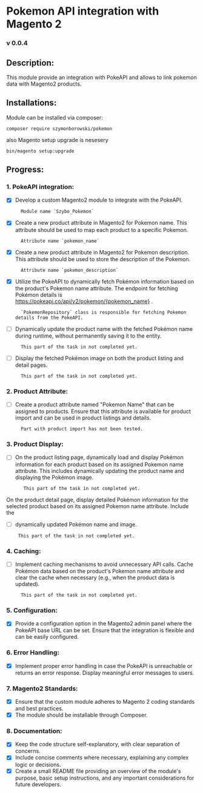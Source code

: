 # Pokemon API integration with Magento 2 
### v 0.0.4



## Description:

This module provide an integration with PokeAPI and allows to link pokemon data with Magento2 products.

## Installations:

Module can be installed via composer:

``` composer require szymonborowski/pokemon ```

also Magento setup upgrade is nesesery 

``` bin/magento setup:upgrade ```

## Progress:
### 1. PokeAPI integration:

- [x] Develop a custom Magento2 module to integrate with the PokeAPI.

        Module name `Szybo_Pokemon`

- [x] Create a new product attribute in Magento2 for Pokemon name. This attribute should be used to map each product to a specific Pokemon.

        Attribute name `pokemon_name`
- [x] Create a new product attribute in Magento2 for Pokemon description. This attribute should be used to store the description of the Pokemon.

        Attribute name `pokemon_description` 

- [x] Utilize the PokeAPI to dynamically fetch Pokémon information based on the product's Pokemon name attribute. The endpoint for fetching Pokémon
  details is https://pokeapi.co/api/v2/pokemon/{pokemon_name} .

        `PokemonRepository` class is responsible for fetching Pokemon details from the PokeAPI.

- [ ] Dynamically update the product name with the fetched Pokémon name during runtime, without permanently saving it to the entity.

        This part of the task in not completed yet.

- [ ] Display the fetched Pokémon image on both the product listing and detail pages.

        This part of the task in not completed yet.

### 2. Product Attribute:

- [ ] Create a product attribute named "Pokemon Name" that can be assigned to products. Ensure that this attribute is available for product import and can
  be used in product listings and details.

        Part with product import has not been tested.

### 3. Product Display:

- [ ] On the product listing page, dynamically load and display Pokémon information for each product based on its assigned Pokemon name attribute. This
includes dynamically updating the product name and displaying the Pokémon image.

         This part of the task in not completed yet.

On the product detail page, display detailed Pokémon information for the selected product based on its assigned Pokemon name attribute. Include the
- [ ]  dynamically updated Pokémon name and image.

        This part of the task in not completed yet.

### 4. Caching:

- [ ] Implement caching mechanisms to avoid unnecessary API calls. Cache Pokémon data based on the product's Pokemon name attribute and clear the
  cache when necessary (e.g., when the product data is updated).

        This part of the task in not completed yet.

### 5. Configuration:

- [x] Provide a configuration option in the Magento2 admin panel where the PokeAPI base URL can be set. Ensure that the integration is flexible and can be
  easily configured.

### 6. Error Handling:

- [x] Implement proper error handling in case the PokeAPI is unreachable or returns an error response. Display meaningful error messages to users.

### 7. Magento2 Standards:

- [x] Ensure that the custom module adheres to Magento 2 coding standards and best practices.
- [x] The module should be installable through Composer.

### 8. Documentation:

- [x] Keep the code structure self-explanatory, with clear separation of concerns.
- [x] Include concise comments where necessary, explaining any complex logic or decisions.
- [x] Create a small README file providing an overview of the module's purpose, basic setup instructions, and any important considerations for future
developers.
